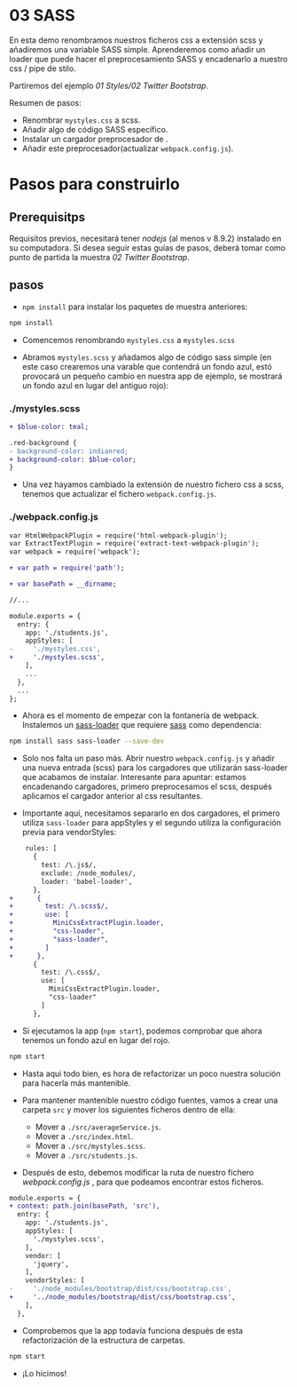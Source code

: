 # 03 SASS

En esta demo renombramos nuestros ficheros css a extensión scss y añadiremos una variable SASS simple. Aprenderemos como añadir un loader que puede hacer el preprocesamiento SASS y encadenarlo a nuestro css / pipe de stilo.

Partiremos del ejemplo _01 Styles/02 Twitter Bootstrap_.

Resumen de pasos:
 - Renombrar `mystyles.css` a scss.
 - Añadir algo de código SASS específico.
 - Instalar un cargador preprocesador de .
 - Añadir este preprocesador(actualizar `webpack.config.js`).

# Pasos para construirlo

## Prerequisitps

Requisitos previos, necesitará tener _nodejs_ (al menos v 8.9.2) instalado en su computadora. Si desea seguir estas guías de pasos, deberá tomar como punto de partida la muestra _02 Twitter Bootstrap_.

## pasos

- `npm install` para instalar los paquetes de muestra anteriores:

```bash
npm install
```


- Comencemos renombrando `mystyles.css` a `mystyles.scss`

- Abramos `mystyles.scss` y añadamos algo de código sass simple (en este caso crearemos una varable que contendrá un fondo azul, estó provocará un pequeño cambio en nuestra app de ejemplo, se mostrará un fondo azul en lugar del antiguo rojo):

### ./mystyles.scss
```diff
+ $blue-color: teal;

.red-background {
- background-color: indianred;
+ background-color: $blue-color;
}

```
- Una vez hayamos cambiado la extensión de nuestro fichero css a scss, tenemos que actualizar el fichero `webpack.config.js`.

### ./webpack.config.js
```diff
var HtmlWebpackPlugin = require('html-webpack-plugin');
var ExtractTextPlugin = require('extract-text-webpack-plugin');
var webpack = require('webpack');

+ var path = require('path');

+ var basePath = __dirname;

//...

module.exports = {
  entry: {
    app: './students.js',
    appStyles: [
-     './mystyles.css',
+     './mystyles.scss',
    ],
    ...
  },
  ...
};
```

- Ahora es el momento de empezar con la fontanería de webpack. Instalemos un [sass-loader](https://github.com/webpack-contrib/sass-loader) que requiere [sass](https://github.com/sass/sass) como dependencia:

```bash
npm install sass sass-loader --save-dev
```

- Solo nos falta un paso más. Abrir nuestro `webpack.config.js` y añadir una nueva entrada (scss) para los cargadores que utilizarán sass-loader que acabamos de instalar. Interesante para apuntar: estamos encadenando cargadores, primero preprocesamos el scss, después aplicamos el cargador anterior al css resultantes.

- Importante aquí, necesitamos separarlo en dos cargadores, el primero utiliza `sass-loader` para appStyles y el segundo utiliza la configuración previa para vendorStyles:


```diff
    rules: [
      {
        test: /\.js$/,
        exclude: /node_modules/,
        loader: 'babel-loader',
      },
+      {
+        test: /\.scss$/,
+        use: [
+          MiniCssExtractPlugin.loader,
+          "css-loader",
+          "sass-loader",
+        ]
+      },
      {
        test: /\.css$/,
        use: [
          MiniCssExtractPlugin.loader,
          "css-loader"
        ]
      },
```

- Si ejecutamos la app (`npm start`), podemos comprobar que ahora tenemos un fondo azul en lugar del rojo.

```bash
npm start
```
- Hasta aqui todo bien, es hora de refactorizar un poco nuestra solución para hacerla más mantenible.

- Para mantener mantenible nuestro código fuentes, vamos a crear una carpeta `src`  y mover los siguientes ficheros dentro de ella:
  - Mover a `./src/averageService.js`.
  - Mover a `./src/index.html`.
  - Mover a `./src/mystyles.scss`.
  - Mover a `./src/students.js`.

- Después de esto, debemos modificar la ruta de nuestro fichero _webpack.config.js_ , para que podeamos encontrar estos ficheros.

```diff
module.exports = {
+ context: path.join(basePath, 'src'),  
  entry: {
    app: './students.js',
    appStyles: [
      './mystyles.scss',
    ],
    vendor: [
      'jquery',
    ],
    vendorStyles: [
-     './node_modules/bootstrap/dist/css/bootstrap.css',
+     '../node_modules/bootstrap/dist/css/bootstrap.css',
    ],
  },
```

- Comprobemos que la app todavía funciona después de esta refactorización de la estructura de carpetas.

```bash
npm start
```
- ¡Lo hicimos!



